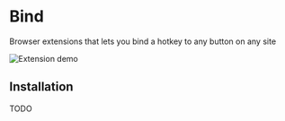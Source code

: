 # Bind

Browser extensions that lets you bind a hotkey to any button on any site

![Extension demo](https://github.com/user-attachments/assets/16d78e3c-0357-417a-ab67-2ce39e61b725)

## Installation

TODO
